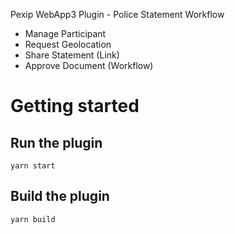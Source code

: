 Pexip WebApp3 Plugin - Police Statement Workflow
- Manage Participant
- Request Geolocation
- Share Statement (Link)
- Approve Document (Workflow)

# Getting started

## Run the plugin

```
yarn start
```

## Build the plugin

```
yarn build
```
